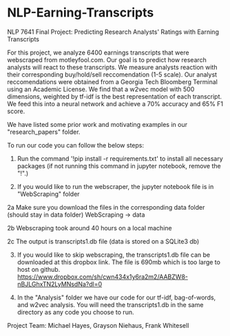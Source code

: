 # NLP-Earning-Transcripts

NLP 7641 Final Project: Predicting Research Analysts' Ratings with Earning Transcripts

For this project, we analyze 6400 earnings transcripts that were webscraped from motleyfool.com. Our goal is to predict how research analysts will react to these transcripts. We measure analysts reaction with their corresponding buy/hold/sell reccomendation (1-5 scale). Our analyst reccomendations were obtained from a Georgia Tech Bloomberg Terminal using an Academic License. We find that a w2vec model with 500 dimensions, weighted by tf-idf is the best representation of each transcript. We feed this into a neural network and achieve a 70% accuracy and 65% F1 score.

We have listed some prior work and motivating examples in our "research_papers" folder.

To run our code you can follow the below steps:
1. Run the command '!pip install -r requirements.txt' to install all necessary packages (if not running this command in jupyter notebook, remove the "!".) 

2. If you would like to run the webscraper, the jupyter notebook file is in "WebScraping" folder

  2a Make sure you download the files in the corresponding data folder (should stay in data folder) WebScraping -> data

  2b Webscraping took around 40 hours on a local machine

  2c The output is transcripts1.db file (data is stored on a SQLite3 db)

3. If you would like to skip webscraping, the transcripts1.db file can be downloaded at this dropbox link. The file is 690mb which is too large to host on github. https://www.dropbox.com/sh/cwn434x1y6ra2m2/AABZW8-nBJLGhxTN2LyMNsdNa?dl=0

4. In the "Analysis" folder we have our code for our tf-idf, bag-of-words, and w2vec analysis. You will need the transcripts1.db in the same directory as any code you choose to run.  

Project Team: Michael Hayes, Grayson Niehaus, Frank Whitesell
